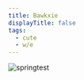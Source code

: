 ```yaml
---
title: Bawkxie
displayTitle: false
tags:
  - cute
  - w/e
---
```


![springtest](https://d2w9rnfcy7mm78.cloudfront.net/11138624/original_24f007dfd4d0c2e6eb4888532c4bc761.jpg?1615507943?bc=0)
